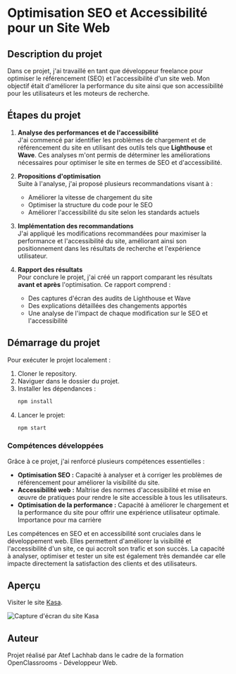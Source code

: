 # Optimisation SEO et Accessibilité pour un Site Web

## Description du projet
Dans ce projet, j'ai travaillé en tant que développeur freelance pour optimiser le référencement (SEO) et l'accessibilité d'un site web. Mon objectif était d'améliorer la performance du site ainsi que son accessibilité pour les utilisateurs et les moteurs de recherche.

## Étapes du projet
1. **Analyse des performances et de l'accessibilité**  
   J'ai commencé par identifier les problèmes de chargement et de référencement du site en utilisant des outils tels que **Lighthouse** et **Wave**. Ces analyses m'ont permis de déterminer les améliorations nécessaires pour optimiser le site en termes de SEO et d'accessibilité.

2. **Propositions d'optimisation**  
   Suite à l'analyse, j'ai proposé plusieurs recommandations visant à :
   - Améliorer la vitesse de chargement du site
   - Optimiser la structure du code pour le SEO
   - Améliorer l'accessibilité du site selon les standards actuels

3. **Implémentation des recommandations**  
   J'ai appliqué les modifications recommandées pour maximiser la performance et l'accessibilité du site, améliorant ainsi son positionnement dans les résultats de recherche et l'expérience utilisateur.

4. **Rapport des résultats**  
   Pour conclure le projet, j'ai créé un rapport comparant les résultats **avant et après** l'optimisation. Ce rapport comprend :
   - Des captures d'écran des audits de Lighthouse et Wave
   - Des explications détaillées des changements apportés
   - Une analyse de l'impact de chaque modification sur le SEO et l'accessibilité

## Démarrage du projet
Pour exécuter le projet localement :
1. Cloner le repository.
2. Naviguer dans le dossier du projet.
3. Installer les dépendances :
   ```bash
   npm install
    ```
4. Lancer le projet:
    ```bash
    npm start
    ```
### Compétences développées
Grâce à ce projet, j'ai renforcé plusieurs compétences essentielles :

- **Optimisation SEO :** Capacité à analyser et à corriger les problèmes de référencement pour améliorer la visibilité du site.
- **Accessibilité web :** Maîtrise des normes d'accessibilité et mise en œuvre de pratiques pour rendre le site accessible à tous les utilisateurs.
- **Optimisation de la performance :** Capacité à améliorer le chargement et la performance du site pour offrir une expérience utilisateur optimale.
Importance pour ma carrière

Les compétences en SEO et en accessibilité sont cruciales dans le développement web. Elles permettent d'améliorer la visibilité et l'accessibilité d'un site, ce qui accroît son trafic et son succès. La capacité à analyser, optimiser et tester un site est également très demandée car elle impacte directement la satisfaction des clients et des utilisateurs.


## Aperçu
Visiter le site [Kasa](https://p6-kasa-omega.vercel.app/).

![Capture d'écran du site Kasa](/screenshots/kasa1.webp)

## Auteur
Projet réalisé par Atef Lachhab dans le cadre de la formation OpenClassrooms - Développeur Web.

